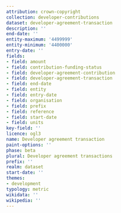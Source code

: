 ```yaml
---
attribution: crown-copyright
collection: developer-contributions
dataset: developer-agreement-transaction
description: ''
end-date: ''
entity-maximum: '4499999'
entity-minimum: '4400000'
entry-date: ''
fields:
- field: amount
- field: contribution-funding-status
- field: developer-agreement-contribution
- field: developer-agreement-transaction
- field: end-date
- field: entity
- field: entry-date
- field: organisation
- field: prefix
- field: reference
- field: start-date
- field: units
key-field: ''
licence: ogl3
name: Developer agreement transaction
paint-options: ''
phase: beta
plural: Developer agreement transactions
prefix: ''
realm: dataset
start-date: ''
themes:
- development
typology: metric
wikidata: ''
wikipedia: ''
---
```


